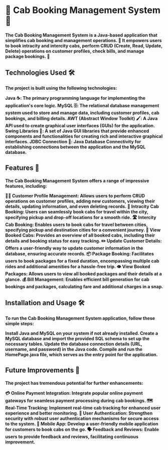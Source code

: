<h1>🚕 Cab Booking Management System 📅</h1>
<h4>The Cab Booking Management System is a Java-based application that simplifies cab booking and management operations. 🚀 It empowers users to book intracity and intercity cabs, perform CRUD (Create, Read, Update, Delete) operations on customer profiles, check bills, and manage package bookings. 💼</h4>
<h2>Technologies Used 🛠️</h2>
<h4>The project is built using the following technologies:

Java ☕: The primary programming language for implementing the application's core logic.
MySQL 🗄️: The relational database management system used to store and manage data, including customer profiles, cab bookings, and billing details.
AWT (Abstract Window Toolkit) 🖌️: A Java API used to create graphical user interfaces (GUIs) for the application.
Swing Libraries 🎨: A set of Java GUI libraries that provide enhanced components and functionalities for creating rich and interactive graphical interfaces.
JDBC Connection 🔌: Java Database Connectivity for establishing connections between the application and the MySQL database.</h4>
<h2>Features 🌟</h2>
<h4>The Cab Booking Management System offers a range of impressive features, including:

🧑‍💼 Customer Profile Management: Allows users to perform CRUD operations on customer profiles, adding new customers, viewing their details, updating information, and even deleting records.
🚗 Intracity Cab Booking: Users can seamlessly book cabs for travel within the city, specifying pickup and drop-off locations for a smooth ride.
🛣️ Intercity Cab Booking: Enables users to book cabs for travel between cities, specifying pickup and destination cities for a convenient journey.
👀 View Booked Cabs: Provides an overview of all booked cabs, including their details and booking status for easy tracking.
✏️ Update Customer Details: Offers a user-friendly way to update customer information in the database, ensuring accurate records.
📦 Package Booking: Facilitates users to book packages for a fixed duration, encompassing multiple cab rides and additional amenities for a hassle-free trip.
👁️ View Booked Packages: Allows users to view all booked packages and their details at a glance.
💰 Bill Management: Enables efficient bill generation for cab bookings and packages, calculating fare and additional charges in a snap.
</h4>
<h2>Installation and Usage 🛠️</h2>
<h4>To run the Cab Booking Management System application, follow these simple steps:

Install Java and MySQL on your system if not already installed.
Create a MySQL database and import the provided SQL schema to set up the necessary tables.
Update the database connection details (URL, username, and password) in the Java code.
Compile and run the HomePage.java file, which serves as the entry point for the application.</h4>
<h2>Future Improvements 🚀</h2>
<h4>The project has tremendous potential for further enhancements:

💳 Online Payment Integration: Integrate popular online payment gateways for seamless payment processing during cab bookings.
🗺️ Real-Time Tracking: Implement real-time cab tracking for enhanced user experience and better monitoring.
🔐 User Authentication: Strengthen security with robust user authentication mechanisms for secure access to the system.
📱 Mobile App: Develop a user-friendly mobile application for customers to book cabs on the go.
🗣️ Feedback and Reviews: Enable users to provide feedback and reviews, facilitating continuous improvement.</h4>

